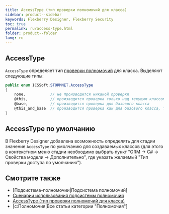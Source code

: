 ```yaml
---
title: AccessType (тип проверки полномочий для класса)
sidebar: product--sidebar
keywords: Flexberry Designer, Flexberry Security
toc: true
permalink: ru/access-type.html
folder: product--folder
lang: ru
---
```


## AccessType

`AccessType` определяет тип [проверки полномочий](right-manager.html) для класса. Выделяют следующие типы:

```cs
public enum ICSSoft.STORMNET.AccessType
{
	none,  			// не производится никакой проверки
	@this, 			// производится проверка только над текущим классом
	@base, 			// производится проверка для базового класса
	@this_and_base  // производится проверка как для базового класса, так и для текущего
}
```

## AccessType по умолчанию

В Flexberry Designer добавлена возможность определять для стадии значение `AccessType` по умолчанию для создаваемых классов (для этого в контекстном меню стадии необходимо выбрать пункт "ORM -> C# -> Свойства модели -> Дополнительно", где указать желаемый "Тип проверки доступа по умолчанию").

## Смотрите также

* [Подсистема-полномочии|Подсистема полномочий]
* [Сценарии использования подсистемы полномочий](rights-scenarios.html)
* [AccessType (тип проверки полномочий для класса)](access-type.html)
* [c:Полномочия|Все статьи категории "Полномочия"]
